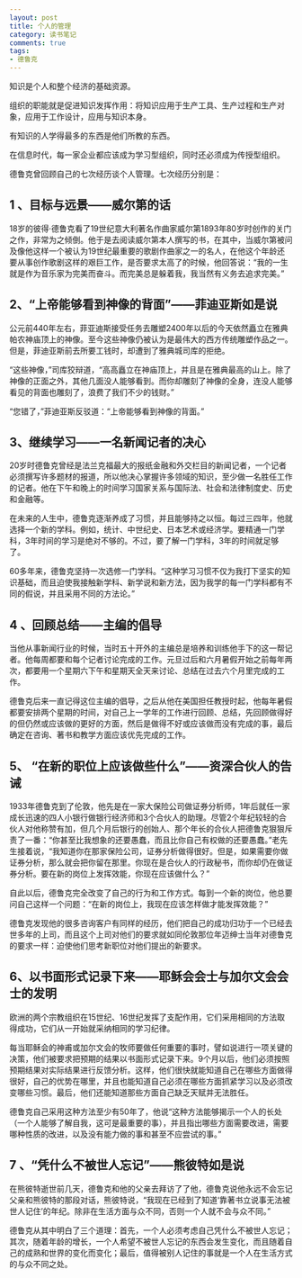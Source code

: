 ```yaml
---
layout: post
title: 个人的管理
category: 读书笔记
comments: true
tags:
- 德鲁克
---
```


知识是个人和整个经济的基础资源。

组织的职能就是促进知识发挥作用：将知识应用于生产工具、生产过程和生产对象，应用于工作设计，应用与知识本身。

有知识的人学得最多的东西是他们所教的东西。

在信息时代，每一家企业都应该成为学习型组织，同时还必须成为传授型组织。

德鲁克曾回顾自己的七次经历谈个人管理。七次经历分别是：

## 1 、目标与远景——威尔第的话

18岁的彼得·德鲁克看了19世纪意大利著名作曲家威尔第1893年80岁时创作的关门之作，非常为之倾倒。他于是去阅读威尔第本人撰写的书，在其中，当威尔第被问及像他这样一个被认为19世纪最重要的歌剧作曲家之一的名人，在他这个年龄还要从事创作歌剧这样的艰巨工作，是否要求太高了的时候，他回答说：“我的一生就是作为音乐家为完美而奋斗。而完美总是躲着我，我当然有义务去追求完美。”

## 2、“上帝能够看到神像的背面”——菲迪亚斯如是说

公元前440年左右，菲亚迪斯接受任务去雕塑2400年以后的今天依然矗立在雅典帕农神庙顶上的神像。至今这些神像仍被认为是最伟大的西方传统雕塑作品之一。但是，菲迪亚斯前去所要工钱时，却遭到了雅典城司库的拒绝。

“这些神像，”司库狡辩道，“高高矗立在神庙顶上，并且是在雅典最高的山上。除了神像的正面之外，其他几面没人能够看到。而你却雕刻了神像的全身，连没人能够看见的背面也雕刻了，浪费了我们不少的钱财。”

“您错了，”菲迪亚斯反驳道：“上帝能够看到神像的背面。”

## 3、继续学习——一名新闻记者的决心

20岁时德鲁克曾经是法兰克福最大的报纸金融和外交栏目的新闻记者，一个记者必须撰写许多题材的报道，所以他决心掌握许多领域的知识，至少做一名胜任工作的记者。他在下午和晚上的时间学习国家关系与国际法、社会和法律制度史、历史和金融等。

在未来的人生中，德鲁克逐渐养成了习惯，并且能够持之以恒。每过三四年，他就选择一个新的学科。例如，统计、中世纪史、日本艺术或经济学。要精通一门学科，3年时间的学习是绝对不够的。不过，要了解一门学科，3年的时间就足够了。

60多年来，德鲁克坚持一次选修一门学科。“这种学习习惯不仅为我打下坚实的知识基础，而且迫使我接触新学科、新学说和新方法，因为我学的每一门学科都有不同的假说，并且采用不同的方法论。”

## 4 、回顾总结——主编的倡导

当他从事新闻行业的时候，当时五十开外的主编总是培养和训练他手下的这一帮记者。他每周都要和每个记者讨论完成的工作。元旦过后和六月暑假开始之前每年两次，都要用一个星期六下午和星期天全天来讨论、总结在过去六个月里完成的工作。

德鲁克后来一直记得这位主编的倡导，之后从他在美国担任教授时起，他每年暑假都要安排两个星期的时间，对自己上一学年的工作进行回顾、总结，先回顾做得好的但仍然或应该做的更好的方面，然后是做得不好或应该做而没有完成的事，最后确定在咨询、著书和教学方面应该优先完成的工作。

## 5、 “在新的职位上应该做些什么”——资深合伙人的告诫

1933年德鲁克到了伦敦，他先是在一家大保险公司做证券分析师，1年后就任一家成长迅速的四人小银行做银行经济师和3个合伙人的助理。尽管2个年纪较轻的合伙人对他称赞有加，但几个月后银行的创始人、那个年长的合伙人把德鲁克狠狠斥责了一番：“你甚至比我想象的还要愚蠢，而且比你自己有权做的还要愚蠢。”老先生接着说，“我知道你在那家保险公司，证券分析做得很好。但是，如果需要你做证券分析，那么就会把你留在那里。你现在是合伙人的行政秘书，而你却仍在做证券分析。要在新的岗位上发挥效能，你现在应该做什么？”

自此以后，德鲁克完全改变了自己的行为和工作方式。每到一个新的岗位，他总要问自己这样一个问题：“在新的岗位上，我现在应该怎样做才能发挥效能？”

德鲁克发现他的很多咨询客户有同样的经历，他们把自己的成功归功于一个已经去世多年的上司，而且这个上司对他们的要求就如同伦敦那位年迈绅士当年对德鲁克的要求一样：迫使他们思考新职位对他们提出的新要求。

## 6、以书面形式记录下来——耶稣会会士与加尔文会会士的发明

欧洲的两个宗教组织在15世纪、16世纪发挥了支配作用，它们采用相同的方法取得成功，它们从一开始就采纳相同的学习纪律。

每当耶稣会的神甫或加尔文会的牧师要做任何重要的事时，譬如说进行一项关键的决策，他们被要求把预期的结果以书面形式记录下来。9个月以后，他们必须按照预期结果对实际结果进行反馈分析。这样，他们很快就能知道自己在哪些方面做得很好，自己的优势在哪里，并且也能知道自己必须在哪些方面抓紧学习以及必须改变哪些习惯。最后，他们还能知道那些方面自己缺乏天赋并无法胜任。

德鲁克自己采用这种方法至少有50年了，他说“这种方法能够揭示一个人的长处（一个人能够了解自我，这可是最重要的事），并且指出哪些方面需要改进，需要哪种性质的改进，以及没有能力做的事和甚至不应尝试的事。”

## 7 、“凭什么不被世人忘记”——熊彼特如是说

在熊彼特逝世前几天，德鲁克和他的父亲去拜访了了他，德鲁克说他永远不会忘记父亲和熊彼特的那段对话，熊彼特说，“我现在已经到了知道‘靠著书立说事无法被世人记住’的年纪。除非在生活方面与众不同，否则一个人就不会与众不同。”

德鲁克从其中明白了三个道理：首先，一个人必须考虑自己凭什么不被世人忘记；其次，随着年龄的增长，一个人希望不被世人忘记的东西会发生变化，而且随着自己的成熟和世界的变化而变化；最后，值得被别人记住的事就是一个人在生活方式的与众不同之处。
